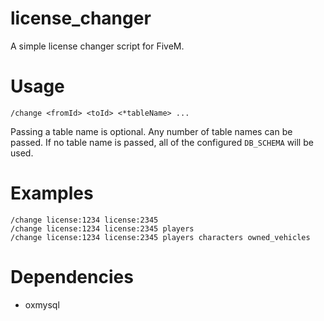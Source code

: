 # license_changer
A simple license changer script for FiveM.

# Usage
`/change <fromId> <toId> <*tableName> ...`

Passing a table name is optional.
Any number of table names can be passed.
If no table name is passed, all of the configured `DB_SCHEMA` will be used.

# Examples
`/change license:1234 license:2345`  
`/change license:1234 license:2345 players`  
`/change license:1234 license:2345 players characters owned_vehicles`  

# Dependencies
- oxmysql